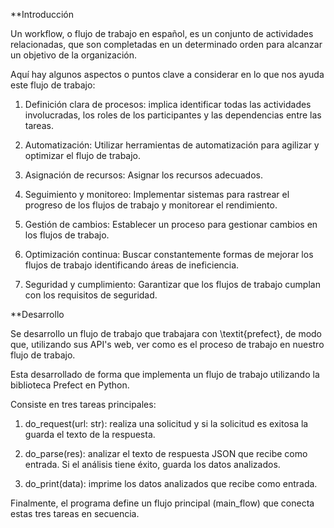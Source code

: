 **Introducción 

Un workflow, o flujo de trabajo en español, es un conjunto de actividades relacionadas, que son completadas en un determinado orden para alcanzar un objetivo de la organización.

Aquí hay algunos aspectos o puntos clave a considerar en lo que nos ayuda este flujo de trabajo:

1.  Definición clara de procesos: implica identificar todas las actividades involucradas, los roles de los participantes y las dependencias entre las tareas.

2.  Automatización: Utilizar herramientas de automatización para agilizar y optimizar el flujo de trabajo.

3. Asignación de recursos: Asignar los recursos adecuados.

4. Seguimiento y monitoreo: Implementar sistemas para rastrear el progreso de los flujos de trabajo y monitorear el rendimiento. 

5. Gestión de cambios: Establecer un proceso para gestionar cambios en los flujos de trabajo. 

6. Optimización continua: Buscar constantemente formas de mejorar los flujos de trabajo identificando áreas de ineficiencia.

7. Seguridad y cumplimiento: Garantizar que los flujos de trabajo cumplan con los requisitos de seguridad.

**Desarrollo

Se desarrollo un flujo de trabajo que trabajara con \textit{prefect}, de modo que, utilizando sus API's web, ver como es el proceso de trabajo en nuestro flujo de trabajo.

Esta desarrollado de forma que implementa un flujo de trabajo utilizando la biblioteca Prefect en Python. 

Consiste en tres tareas principales:

1. do_request(url: str): realiza una solicitud y si la solicitud es exitosa la guarda el texto de la respuesta. 

2. do_parse(res): analizar el texto de respuesta JSON que recibe como entrada. Si el análisis tiene éxito, guarda los datos analizados. 

3. do_print(data): imprime los datos analizados que recibe como entrada.

Finalmente, el programa define un flujo principal (main_flow) que conecta estas tres tareas en secuencia.




